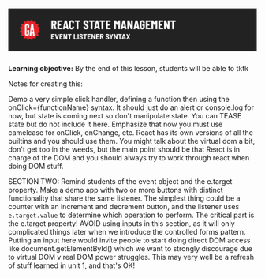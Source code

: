 # ![[tktk Module Name] - tktk Microlesson Name](./assets/hero.png)

**Learning objective:** By the end of this lesson, students will be able to tktk

Notes for creating this:

Demo a very simple click handler, defining a function then using the onClick={functionName} syntax. It should just do an alert or console.log for now, but state is coming next so don't manipulate state. You can TEASE state but do not include it here.
Emphasize that now you must use camelcase for onClick, onChange, etc. React has its own versions of all the builtins and you should use them.
You might talk about the virtual dom a bit, don't get too in the weeds, but the main point should be that React is in charge of the DOM and you should always try to work through react when doing DOM stuff. 

SECTION TWO: Remind students of the event object and the e.target property.
Make a demo app with two or more buttons with distinct functionality that share the same listener. The simplest thing could be a counter with an increment and decrement button, and the listener uses `e.target.value` to determine which operation to perform.
The critical part is the e.target property!
AVOID using inputs in this section, as it will only complicated things later when we introduce the controlled forms pattern. Putting an input here would invite people to start doing direct DOM access like document.getElementById() which we want to strongly discourage due to virtual DOM v real DOM power struggles.
This may very well be a refresh of stuff learned in unit 1, and that's OK!